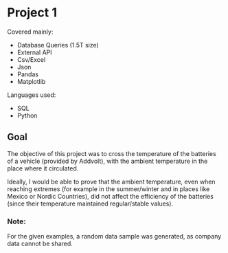 # Project 1

Covered mainly:
- Database Queries (1.5T size)
- External API
- Csv/Excel
- Json
- Pandas
- Matplotlib

Languages used:
- SQL
- Python

## Goal
The objective of this project was to cross the temperature of the batteries of a vehicle (provided by Addvolt), with the ambient temperature in the place where it circulated.

Ideally, I would be able to prove that the ambient temperature, even when reaching extremes (for example in the summer/winter and in places like Mexico or Nordic Countries), did not affect the efficiency of the batteries (since their temperature maintained regular/stable values).

### Note:
For the given examples, a random data sample was generated, as company data cannot be shared.
